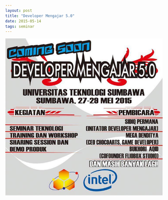 ```yaml
---
layout: post
title: "Developer Mengajar 5.0"
date: 2015-05-14
tags: seminar
---
```

![](/gambar/developer-mengajar-5.0.jpg)
